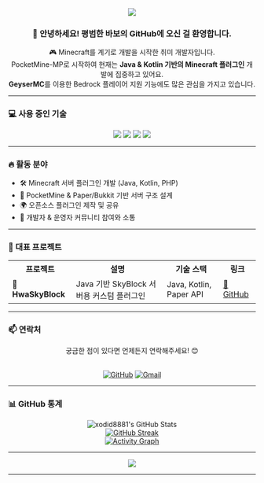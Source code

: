 <div align="center">

<img src="https://capsule-render.vercel.app/api?type=waving&color=gradient&height=180&section=header&text=Welcome%20to%20xodid8881's%20GitHub!&fontSize=35&fontAlignY=40"/>

</div>

<div align="center">

### 👋 안녕하세요! 평범한 바보의 GitHub에 오신 걸 환영합니다.

🎮 Minecraft를 계기로 개발을 시작한 취미 개발자입니다.  
PocketMine-MP로 시작하여 현재는 **Java & Kotlin 기반의 Minecraft 플러그인** 개발에 집중하고 있어요.  
**GeyserMC**를 이용한 Bedrock 플레이어 지원 기능에도 많은 관심을 가지고 있습니다.

</div>

---

### 💻 사용 중인 기술

<div align="center">

<img src="https://img.shields.io/badge/C-00599C?style=flat-square&logo=c&logoColor=white"/>
<img src="https://img.shields.io/badge/PHP-777BB4?style=flat-square&logo=php&logoColor=white"/>
<img src="https://img.shields.io/badge/Java-007396?style=flat-square&logo=java&logoColor=white"/>
<img src="https://img.shields.io/badge/Kotlin-7F52FF?style=flat-square&logo=kotlin&logoColor=white"/>

</div>

---

### 🔥 활동 분야

- 🛠 Minecraft 서버 플러그인 개발 (Java, Kotlin, PHP)  
- 🧱 PocketMine & Paper/Bukkit 기반 서버 구조 설계  
- 🌍 오픈소스 플러그인 제작 및 공유  
- 🤝 개발자 & 운영자 커뮤니티 참여와 소통  

---

### 💎 대표 프로젝트

<div align="center">

<table>
  <tr>
    <th>프로젝트</th>
    <th>설명</th>
    <th>기술 스택</th>
    <th>링크</th>
  </tr>
  <tr>
    <td>🧱 <strong>HwaSkyBlock</strong></td>
    <td>Java 기반 SkyBlock 서버용 커스텀 플러그인</td>
    <td>Java, Kotlin, Paper API</td>
    <td><a href="https://github.com/xodid8881/HwaSkyBlock">🔗 GitHub</a></td>
  </tr>
</table>

</div>

---

### 📫 연락처

<div align="center">

궁금한 점이 있다면 언제든지 연락해주세요! 😊  
<br/>

[![GitHub](https://img.shields.io/badge/GitHub-black?style=flat-square&logo=github)](https://github.com/xodid8881)
[![Gmail](https://img.shields.io/badge/Gmail-d14836?style=flat-square&logo=Gmail&logoColor=white)](mailto:aoadid8881@gmail.com)

</div>

---

### 📊 GitHub 통계

<div align="center">

![xodid8881's GitHub Stats](https://github-readme-stats.vercel.app/api?username=xodid8881&show_icons=true&theme=tokyonight&hide_border=true)  
[![GitHub Streak](https://streak-stats.demolab.com?user=xodid8881&theme=tokyonight&hide_border=true)](https://git.io/streak-stats)  
[![Activity Graph](https://github-readme-activity-graph.vercel.app/graph?username=xodid8881&theme=dracula&hide_border=true)](https://github.com/Ashutosh00710/github-readme-activity-graph)

</div>

---

<div align="center">

<a href="https://hits.seeyoufarm.com">
  <img src="https://hits.seeyoufarm.com/api/count/incr/badge.svg?url=https://github.com/xodid8881&count_bg=%2379C83D&title_bg=%23555555&icon=&icon_color=%23E7E7E7&title=hits&edge_flat=false"/>
</a>

</div>

---
